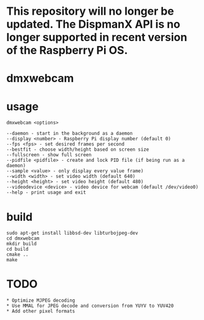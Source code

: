 # This repository will no longer be updated. The DispmanX API is no longer supported in recent version of the Raspberry Pi OS.

# dmxwebcam

# usage

	dmxwebcam <options>

	--daemon - start in the background as a daemon
	--display <number> - Raspberry Pi display number (default 0)
	--fps <fps> - set desired frames per second
	--bestfit - choose width/height based on screen size
	--fullscreen - show full screen
	--pidfile <pidfile> - create and lock PID file (if being run as a daemon)
	--sample <value> - only display every value frame)
	--width <width> - set video width (default 640)
	--height <height> - set video height (default 480)
	--videodevice <device> - video device for webcam (default /dev/video0)
	--help - print usage and exit

# build

	sudo apt-get install libbsd-dev libturbojpeg-dev
	cd dmxwebcam
	mkdir build
	cd build
	cmake ..
	make

# TODO

    * Optimize MJPEG decoding
	* Use MMAL for JPEG decode and conversion from YUYV to YUV420
	* Add other pixel formats

